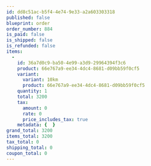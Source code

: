 ```yaml
---
id: dd8c51ac-b5f4-4e74-9e33-a2a603303318
published: false
blueprint: order
order_number: 884
is_paid: false
is_shipped: false
is_refunded: false
items:
  -
    id: 36a7d0c9-ba50-4e99-a3d9-29964394f3c6
    product: 66e767a9-ee34-4dc4-8681-d09bb59f0cf5
    variant:
      variant: 10km
      product: 66e767a9-ee34-4dc4-8681-d09bb59f0cf5
    quantity: 1
    total: 3200
    tax:
      amount: 0
      rate: 0
      price_includes_tax: true
    metadata: {  }
grand_total: 3200
items_total: 3200
tax_total: 0
shipping_total: 0
coupon_total: 0
---
```

